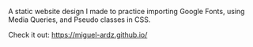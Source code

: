A static website design I made to practice importing Google Fonts, using Media Queries, and Pseudo classes in CSS.

Check it out: https://miguel-ardz.github.io/
